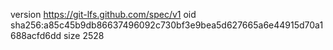 version https://git-lfs.github.com/spec/v1
oid sha256:a85c45b9db86637496092c730bf3e9bea5d627665a6e44915d70a1688acfd6dd
size 2528
